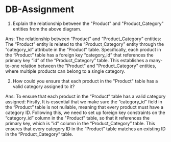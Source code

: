 # DB-Assignment



1. Explain the relationship between the "Product" and "Product_Category" entities from the above diagram.
   
Ans:  The relationship between “Product” and “Product_Category” entities:
      The “Product” entity is related to the “Product_Category” entity through the “category_id” attribute in the “Product” table. Specifically, each product in the “Product” table has a foreign key “category_id” that references the primary key “id” of the “Product_Category” table. This establishes a many-to-one relation between the "Product" and "Product_Category" entities, where multiple products can belong to a single category.




   
2. How could you ensure that each product in the "Product" table has a valid category assigned to it?

Ans:  To ensure that each product in the “Product” table has a valid category assigned:
      Firstly, It is essential that we make sure the “category_id” field in the “Product” table is not nullable, meaning that every product must have a category ID. Following this, we need to set up foreign key constraints on the “category_id” column in the "Product" table, so that it references the primary key, which is "id" column in the “Product_Category” table. This ensures that every category ID in the “Product” table matches an existing ID in the “Product_Category” table.
